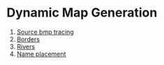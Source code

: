 # Dynamic Map Generation

1. [Source bmp tracing](province-tracing.md)
2. [Borders](border-parsing.md)
3. [Rivers](river-parsing.md)
4. [Name placement](name-placement.md)
